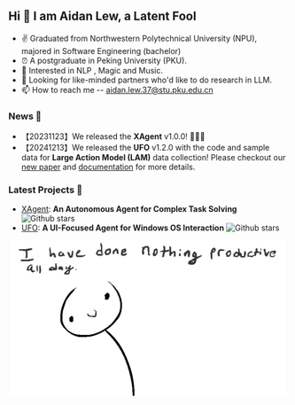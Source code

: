 ## Hi 👋 I am Aidan Lew,  a Latent Fool

- ✌ Graduated from Northwestern Polytechnical University (NPU), majored in Software Engineering (bachelor)
- ⏰ A postgraduate in Peking University (PKU).
- 👀 Interested in NLP , Magic and Music.
- 💞️ Looking for like-minded partners who'd like to do research in LLM. 
- 📫 How to reach me -- aidan.lew.37@stu.pku.edu.cn

### News 📰
- 【20231123】We released the **XAgent** v1.0.0! 🎉🎉🎉
- 【20241213】We released the **UFO** v1.2.0 with the code and sample data for **Large Action Model (LAM)** data collection! Please checkout our [new paper](https://arxiv.org/abs/2412.10047) and [documentation](https://microsoft.github.io/UFO/dataflow/overview/) for more details.    

### Latest Projects 💌
- [XAgent](https://github.com/OpenBMB/XAgent): **An Autonomous Agent for Complex Task Solving** ![Github stars](https://img.shields.io/github/stars/OpenBMB/XAgent.svg)
- [UFO](https://github.com/microsoft/UFO): **A UI-Focused Agent for Windows OS Interaction** ![Github stars](https://img.shields.io/github/stars/microsoft/UFO.svg)

<div  align="center">
<img src="https://github.com/AL-377/AL-377/blob/main/me.gif">  
</div>
